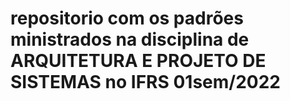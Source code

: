 # repositorio com os padrões ministrados na disciplina de ARQUITETURA E PROJETO DE SISTEMAS no IFRS 01sem/2022
